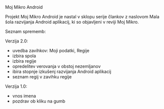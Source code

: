 Moj Mikro Android

Projekt Moj Mikro Android je nastal v sklopu serije člankov z naslovom Mala šola razvijanja Android aplikacij,
ki so objavljeni v reviji Moj Mikro.

Seznam sprememb:

Verzija 2.0:
- uvedba zavihkov: Moji podatki, Regije
- izbira spola
- izbira regije
- opredelitev verovanja v obstoj nezemljanov
- ibira stopnje izkušenj razvijanja Android aplikacij
- seznam regij v zavihku regije

Verzija 1.0:
- vnos imena
- pozdrav ob kliku na gumb

